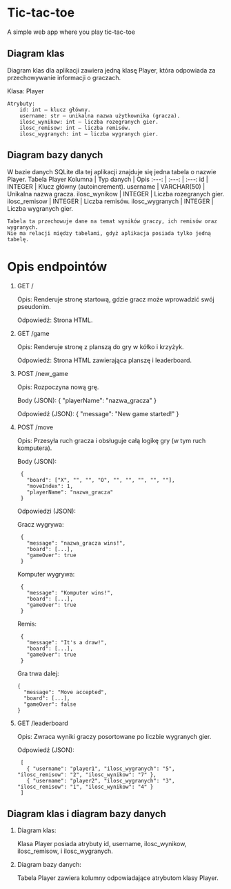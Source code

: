 # Tic-tac-toe
A simple web app where you play tic-tac-toe

## Diagram klas

Diagram klas dla aplikacji zawiera jedną klasę Player, która odpowiada za przechowywanie informacji o graczach.

Klasa: Player

    Atrybuty:
        id: int – klucz główny.
        username: str – unikalna nazwa użytkownika (gracza).
        ilosc_wynikow: int – liczba rozegranych gier.
        ilosc_remisow: int – liczba remisów.
        ilosc_wygranych: int – liczba wygranych gier.

## Diagram bazy danych

W bazie danych SQLite dla tej aplikacji znajduje się jedna tabela o nazwie Player.
Tabela Player
Kolumna | Typ danych | Opis
:---: | :---: | :---: 
id | INTEGER | Klucz główny (autoincrement).
username | VARCHAR(50) | Unikalna nazwa gracza.
ilosc_wynikow | INTEGER | Liczba rozegranych gier.
ilosc_remisow | INTEGER | Liczba remisów.
ilosc_wygranych | INTEGER | Liczba wygranych gier.

    Tabela ta przechowuje dane na temat wyników graczy, ich remisów oraz wygranych.
    Nie ma relacji między tabelami, gdyż aplikacja posiada tylko jedną tabelę.

# Opis endpointów
1. GET /

    Opis: Renderuje stronę startową, gdzie gracz może wprowadzić swój pseudonim.
   
    Odpowiedź: Strona HTML.

3. GET /game

    Opis: Renderuje stronę z planszą do gry w kółko i krzyżyk.
   
    Odpowiedź: Strona HTML zawierająca planszę i leaderboard.

5. POST /new_game

    Opis: Rozpoczyna nową grę.
   
    Body (JSON): { "playerName": "nazwa_gracza" }
   
    Odpowiedź (JSON): { "message": "New game started!" }

7. POST /move

    Opis: Przesyła ruch gracza i obsługuje całą logikę gry (w tym ruch komputera).
   
    Body (JSON):

        {
          "board": ["X", "", "", "O", "", "", "", "", ""],
          "moveIndex": 1,
          "playerName": "nazwa_gracza"
        }

    Odpowiedzi (JSON):
    
    Gracz wygrywa:
    
        {
          "message": "nazwa_gracza wins!",
          "board": [...],
          "gameOver": true
        }
    
    Komputer wygrywa:
    
        {
          "message": "Komputer wins!",
          "board": [...],
          "gameOver": true
        }
    
    Remis:
    
        {
          "message": "It's a draw!",
          "board": [...],
          "gameOver": true
        }
    
    Gra trwa dalej:
    
       {
         "message": "Move accepted",
         "board": [...],
         "gameOver": false
       }

5. GET /leaderboard

    Opis: Zwraca wyniki graczy posortowane po liczbie wygranych gier.
   
    Odpowiedź (JSON):

        [
          { "username": "player1", "ilosc_wygranych": "5", "ilosc_remisow": "2", "ilosc_wynikow": "7" },
          { "username": "player2", "ilosc_wygranych": "3", "ilosc_remisow": "1", "ilosc_wynikow": "4" }
        ]

## Diagram klas i diagram bazy danych

1. Diagram klas:

   Klasa Player posiada atrybuty id, username, ilosc_wynikow, ilosc_remisow, i ilosc_wygranych.
   
3. Diagram bazy danych:

   Tabela Player zawiera kolumny odpowiadające atrybutom klasy Player.
